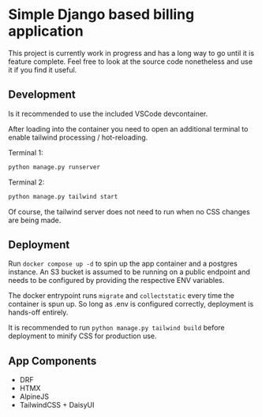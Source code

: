 # Simple Django based billing application

This project is currently work in progress and has a long way to go until
it is feature complete. Feel free to look at the source code nonetheless
and use it if you find it useful.


## Development

Is it recommended to use the included VSCode devcontainer.

After loading into the container you need to open an additional terminal to enable tailwind processing / hot-reloading.

Terminal 1:
```sh
python manage.py runserver
```

Terminal 2:
```sh
python manage.py tailwind start
```
Of course, the tailwind server does not need to run when no CSS changes are being made.

## Deployment

Run `docker compose up -d` to spin up the app container and a postgres instance. An S3 bucket is assumed to be running on a public endpoint and needs to be configured by providing the respective ENV variables.

The docker entrypoint runs `migrate` and `collectstatic` every time the container is spun up. So long as .env is configured correctly, deployment is hands-off entirely.

It is recommended to run `python manage.py tailwind build` before deployment to minify CSS for production use.

## App Components

- DRF
- HTMX
- AlpineJS
- TailwindCSS + DaisyUI
